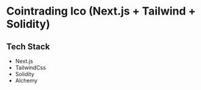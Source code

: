 # Cointrading Ico (Next.js + Tailwind + Solidity)

## Tech Stack

- Next.js
- TailwindCss
- Solidity
- Alchemy
